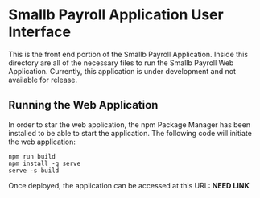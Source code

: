 # Smallb Payroll Application User Interface

This is the front end portion of the Smallb Payroll Application. Inside this directory are all of the necessary files to run the Smallb Payroll Web Application. Currently, this application is under development and not available for release.

## Running the Web Application

In order to star the web application, the npm Package Manager has been installed to be able to start the application. The following code will initiate the web application:

```
npm run build
npm install -g serve
serve -s build
```

Once deployed, the application can be accessed at this URL: **NEED LINK**
